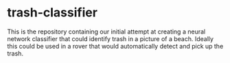 # trash-classifier

This is the repository containing our initial attempt at creating a neural network classifier that could identify trash in a picture of a beach. Ideally this could be used in a rover that would automatically detect and pick up the trash. 
